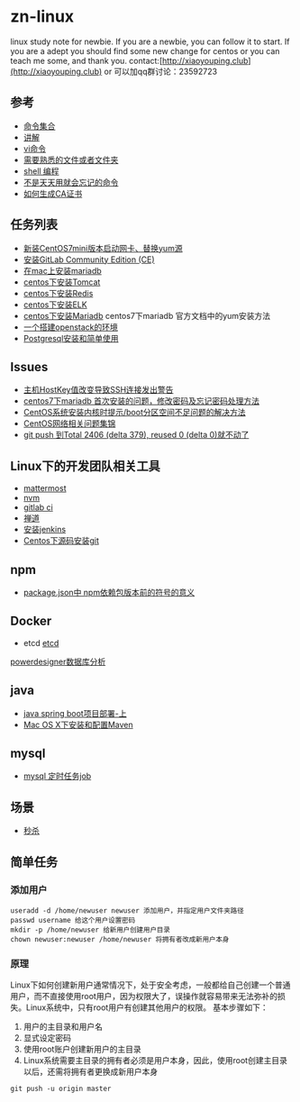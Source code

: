 # zn-linux  
linux study note for newbie. If you are a newbie, you can follow it to start. If you are a adept you should find some new change for centos or you can teach me some, and thank you. contact:[http://xiaoyouping.club](http://xiaoyouping.club) or 可以加qq群讨论：23592723

## 参考
* [命令集合](/command.md)  
* [讲解](/explication.md)  
* [vi命令](/vicommand.md)  
* [需要熟悉的文件或者文件夹](folderinlinux.md)  
* [shell 编程](/shell.md)  
* [不是天天用就会忘记的命令](/usuallyforget.md)
* [如何生成CA证书](/cert/ca.md)

## 任务列表
* [新装CentOS7mini版本启动网卡、替换yum源](/centos7pure.md)  
* [安装GitLab Community Edition (CE)](/gitlab.md)  
* [在mac上安装mariadb](/task/install-mariadb-in-mac.md)  
* [centos下安装Tomcat](java/tomcat.md)  
* [centos下安装Redis](redis/installredis.md)  
* [centos下安装ELK](elk/installelk.md)  
* [centos下安装Mariadb](mysql/aboutinstall.md) centos7下mariadb 官方文档中的yum安装方法
* [一个搭建openstack的环境](openstack/first.md)
* [Postgresql安装和简单使用](postgresql/psqlsetupandsimpleuse.md)

## Issues  
* [主机HostKey值改变导致SSH连接发出警告](/issues/SPOOFINGDetected)  
* [centos7下mariadb 首次安装的问题，修改密码及忘记密码处理方法](mysql/aboutinstall.md)
* [CentOS系统安装内核时提示/boot分区空间不足问题的解决方法](linux/bootsizenotenough.md)  
* [CentOS网络相关问题集锦](/network/networkissue.md)
* [git push 到Total 2406 (delta 379), reused 0 (delta 0)就不动了](./git/git_use_issue.md)


## Linux下的开发团队相关工具  
* [mattermost](tools/mattermost.md)  
* [nvm](nodejs/nvm.md)  
* [gitlab ci](gitlab/ci.md)
* [禅道](./zentao/transfer.md)
* [安装jenkins](./jenkins/install.md)
* [Centos下源码安装git](./git/centos源码安装git.md)

## npm
* [package.json中 npm依赖包版本前的符号的意义](./npm/preversionsymbolfornpm.md)

## Docker
* etcd
    [etcd](./etcd/etcd-index.md)

[powerdesigner数据库分析](./powerdesigner/powerdesigner-db.md)

## java
* [java spring boot项目部署-上](./java/springboot-deploy.md)
* [Mac OS X下安装和配置Maven](./java/maven-config.md)

## mysql
* [mysql 定时任务job](./mysql/mysqljob.md)

## 场景
* [秒杀](./case_architecture/second-quick-buy.md)

## 简单任务
### 添加用户
    useradd -d /home/newuser newuser 添加用户，并指定用户文件夹路径  
    passwd username 给这个用户设置密码  
    mkdir -p /home/newuser 给新用户创建用户目录  
    chown newuser:newuser /home/newuser 将拥有者改成新用户本身  

### 原理

Linux下如何创建新用户通常情况下，处于安全考虑，一般都给自己创建一个普通用户，而不直接使用root用户，因为权限大了，误操作就容易带来无法弥补的损失。Linux系统中，只有root用户有创建其他用户的权限。
基本步骤如下：  
1. 用户的主目录和用户名  
2. 显式设定密码  
3. 使用root账户创建新用户的主目录
4. Linux系统需要主目录的拥有者必须是用户本身，因此，使用root创建主目录以后，还需将拥有者更换成新用户本身  


```
git push -u origin master
```
